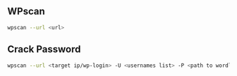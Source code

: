 ## WPscan

```bash
wpscan --url <url>
```
## Crack Password

```bash
wpscan --url <target ip/wp-login> -U <usernames list> -P <path to wordlist>
```
